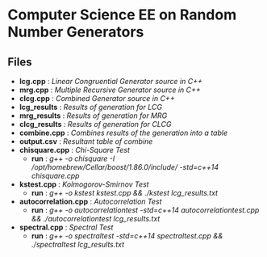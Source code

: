 # Computer Science EE on Random Number Generators

## Files
- **lcg.cpp** : *Linear Congruential Generator source in C++*
- **mrg.cpp** : *Multiple Recursive Generator source in C++*
- **clcg.cpp** : *Combined Generator source in C++*
- **lcg_results** : *Results of generation for LCG*
- **mrg_results** : *Results of generation for MRG*
- **clcg_results** : *Results of generation for CLCG*
- **combine.cpp** : *Combines results of the generation into a table*
- **output.csv** : *Resultant table of combine*
- **chisquare.cpp** : *Chi-Square Test*
    + **run** : *g++ -o chisquare -I /opt/homebrew/Cellar/boost/1.86.0/include/ -std=c++14  chisquare.cpp*
- **kstest.cpp** : *Kolmogorov-Smirnov Test*
    + **run** : *g++ -o kstest kstest.cpp && ./kstest lcg_results.txt*
- **autocorrelation.cpp** : *Autocorrelation Test*
    + **run** : *g++ -o autocorrelationtest -std=c++14 autocorrelationtest.cpp && ./autocorrelationtest lcg_results.txt*
- **spectral.cpp** : *Spectral Test*
    + **run** : *g++ -o spectraltest -std=c++14 spectraltest.cpp && ./spectraltest lcg_results.txt*